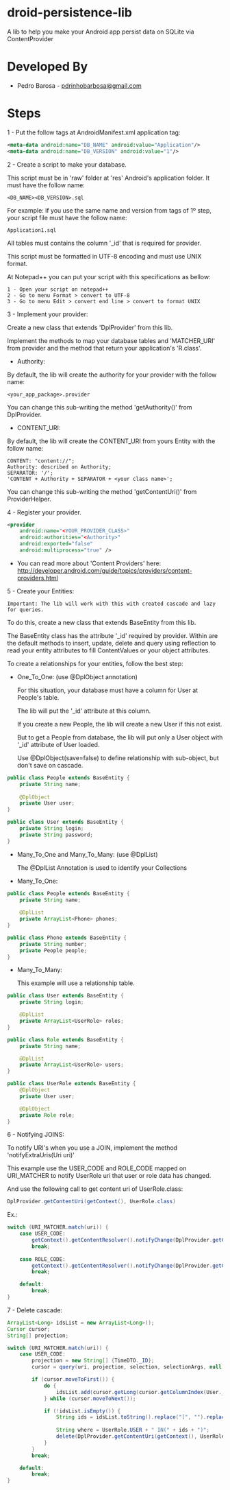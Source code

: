 droid-persistence-lib
=====================

A lib to help you make your Android app persist data on SQLite via ContentProvider

Developed By
============

* Pedro Barosa - <pdrinhobarbosa@gmail.com>

Steps
=====

1 - Put the follow tags at AndroidManifest.xml application tag:
```xml
<meta-data android:name="DB_NAME" android:value="Application"/>
<meta-data android:name="DB_VERSION" android:value="1"/>
```
2 - Create a script to make your database.
  
This script must be in 'raw' folder at 'res' Android's application folder. 
It must have the follow name: 
```
<DB_NAME><DB_VERSION>.sql
```

For example: if you use the same name and version from tags of 1º step, your script file must have the follow name: 
```
Application1.sql
```
All tables must contains the column '_id' that is required for provider.

This script must be formatted in UTF-8 encoding and must use UNIX format.

At Notepad++ you can put your script with this specifications as bellow:

    1 - Open your script on notepad++
    2 - Go to menu Format > convert to UTF-8
    3 - Go to menu Edit > convert end line > convert to format UNIX 
    
3 - Implement your provider:

Create a new class that extends 'DplProvider' from this lib.

Implement the methods to map your database tables and 'MATCHER_URI' from provider and the method that return your application's 'R.class'.

- Authority:

By default, the lib will create the authority for your provider with the follow name: 
```
<your_app_package>.provider
```
You can change this sub-writing the method 'getAuthority()' from DplProvider.
	
- CONTENT_URI:

By default, the lib will create the CONTENT_URI from yours Entity with the follow name:
```
CONTENT: "content://";
Authority: described on Authority;
SEPARATOR: '/';
'CONTENT + Authority + SEPARATOR + <your class name>';
```
You can change this sub-writing the method 'getContentUri()' from ProviderHelper.

4 - Register your provider.
```xml
<provider
	android:name="<YOUR_PROVIDER_CLASS>"
	android:authorities="<Authority>"
	android:exported="false"
	android:multiprocess="true" />
```
- You can read more about 'Content Providers' here: 
		http://developer.android.com/guide/topics/providers/content-providers.html

5 - Create your Entities:

	Important: The lib will work with this with created cascade and lazy for queries.
	
To do this, create a new class that extends BaseEntity from this lib.

The BaseEntity class has the attribute '_id' required by provider. 
Within are the default methods to insert, update, delete and query using reflection to read your entity attributes to fill ContentValues or your object attributes.

To create a relationships for your entities, follow the best step:
- One_To_One: (use @DplObject annotation)

	For this situation, your database must have a column for User at People's table.

	The lib will put the '_id' attribute at this column.

	If you create a new People, the lib will create a new User if this not exist.

	But to get a People from database, the lib will put only a User object with '_id' attribute of User loaded.

	Use @DplObject(save=false) to define relationship with sub-object, but don't save on cascade.
	
```java
public class People extends BaseEntity {
	private String name;
	
	@DplObject
	private User user;
}
```
```java
public class User extends BaseEntity {
	private String login;
	private String password;
}
```
- Many_To_One and Many_To_Many: (use @DplList)
	
	The @DplList Annotation is used to identify your Collections

- Many_To_One:

```java
public class People extends BaseEntity {
	private String name;
	
	@DplList
	private ArrayList<Phone> phones;
}
```
```java
public class Phone extends BaseEntity {
	private String number;
	private People people;
}
```
- Many_To_Many:
	 
	This example will use a relationship table.

```java
public class User extends BaseEntity {
	private String login;

	@DplList
	private ArrayList<UserRole> roles;
}
```
```java
public class Role extends BaseEntity {
	private String name;

	@DplList
	private ArrayList<UserRole> users;
}
```
```java
public class UserRole extends BaseEntity {
	@DplObject
	private User user;

	@DplObject
	private Role role;
}
```

6 - Notifying JOINS:

To notify URI's when you use a JOIN, implement the method 'notifyExtraUris(Uri uri)'

This example use the USER_CODE and ROLE_CODE mapped on URI_MATCHER to notify UserRole uri that user or role data has changed.
	
And use the following call to get content uri of UserRole.class:
```java	
DplProvider.getContentUri(getContext(), UserRole.class)
```
Ex.:
```java
switch (URI_MATCHER.match(uri)) {
	case USER_CODE:
		getContext().getContentResolver().notifyChange(DplProvider.getContentUri(getContext(), UserRole.class), null);
		break;
	
	case ROLE_CODE:
		getContext().getContentResolver().notifyChange(DplProvider.getContentUri(getContext(), UserRole.class), null);
		break;

	default:
		break;
}
```

7 - Delete cascade:
```java
ArrayList<Long> idsList = new ArrayList<Long>();
Cursor cursor;
String[] projection;

switch (URI_MATCHER.match(uri)) {
	case USER_CODE:
		projection = new String[] {TimeDTO._ID};
		cursor = query(uri, projection, selection, selectionArgs, null);

		if (cursor.moveToFirst()) {
			do {
				idsList.add(cursor.getLong(cursor.getColumnIndex(User._ID)));
			} while (cursor.moveToNext());

			if (!idsList.isEmpty()) {
				String ids = idsList.toString().replace("[", "").replace("]", "");
			
				String where = UserRole.USER + " IN(" + ids + ")";
				delete(DplProvider.getContentUri(getContext(), UserRole.class), where, null);
			}
		}
		break;

	default:
		break;
}
```

